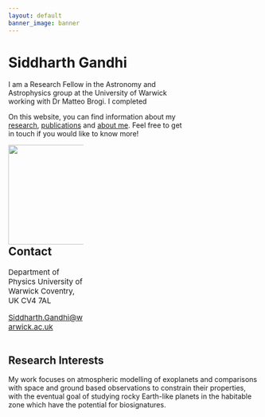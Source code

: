 ```yaml
---
layout: default
banner_image: banner
---
```


# Siddharth Gandhi

<div class="row">
  <div class="column" style="width: 70%">
I am a Research Fellow in the Astronomy and Astrophysics group at the University of Warwick working with Dr Matteo Brogi. I completed

On this website, you can find information about my <a href="{{site.baseurl}}/research.html">research</a>, <a href="{{site.baseurl}}/research.html">publications</a> and <a href="{{site.baseurl}}/research.html">about me</a>. Feel free to get in touch if you would like to know more!
</div>
  <div class="column" style="width: 30%; font-size:15px"><img style="float: right; width: 200px" src="{{site.baseurl}}/images/gandhi.png">
  
  <h2>Contact</h2>
  
  Department of Physics
  University of Warwick
  Coventry, UK
  CV4 7AL
  
  Siddharth.Gandhi@warwick.ac.uk
</div>
</div>

## Research Interests

My work focuses on atmospheric modelling of exoplanets and comparisons with space and ground based observations to constrain their properties, with the eventual goal of studying rocky Earth-like planets in the habitable zone which have the potential for biosignatures.
